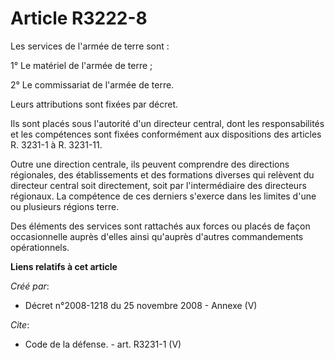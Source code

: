 # Article R3222-8

Les services de l'armée de terre sont : 

1° Le matériel de l'armée de terre ; 

2° Le commissariat de l'armée de terre. 

Leurs attributions sont fixées par décret. 

Ils sont placés sous l'autorité d'un directeur central, dont les responsabilités et les compétences sont fixées conformément
aux dispositions des articles R. 3231-1 à R. 3231-11.

Outre une direction centrale, ils peuvent comprendre des directions régionales, des établissements et des formations diverses
qui relèvent du directeur central soit directement, soit par l'intermédiaire des directeurs régionaux. La compétence de ces
derniers s'exerce dans les limites d'une ou plusieurs régions terre. 

Des éléments des services sont rattachés aux forces ou placés de façon occasionnelle auprès d'elles ainsi qu'auprès d'autres
commandements opérationnels.

**Liens relatifs à cet article**

_Créé par_:

  - Décret n°2008-1218 du 25 novembre 2008 -  Annexe (V)

_Cite_:

  - Code de la défense. - art. R3231-1 (V)
